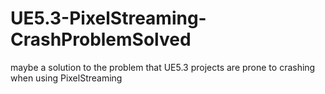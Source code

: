 # UE5.3-PixelStreaming-CrashProblemSolved
maybe a solution to the problem that UE5.3 projects are prone to crashing when using PixelStreaming
